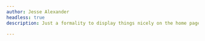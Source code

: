```yaml
---
author: Jesse Alexander
headless: true
description: Just a formality to display things nicely on the home page

---
```


